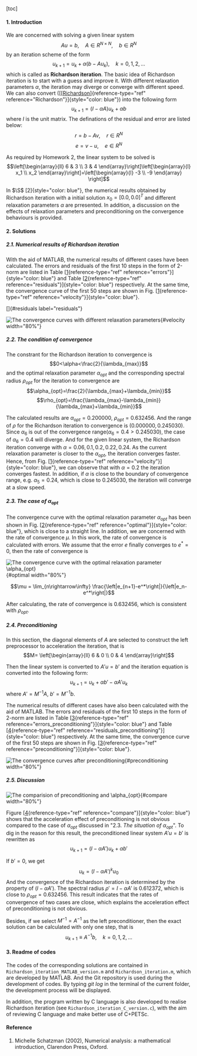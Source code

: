 [toc]

#### **1. Introduction**

We are concerned with solving a given linear system
$$Au=b, \quad A \in {R}^{N \times N}, \quad b \in {R}^N$$ by an
iteration scheme of the form
$${u}_{k+1}= {u}_k+\alpha\left( {b}-A  {u}_k\right), \quad k=0,1,2, \ldots
    \label{Richardson}$$ which is called as **Richardson iteration**.
The basic idea of Richardson iteration is to start with a guess and
improve it. With different relaxation parameters $\alpha$, the iteration
may diverge or converge with different speed. We can also convert
([[\[Richardson\]](#Richardson){reference-type="ref"
reference="Richardson"}]{style="color: blue"}) into the following form
$${u}_{k+1}=(I-\alpha A ) {u}_k+\alpha {b}$$ where $I$ is the unit
matrix. The definations of the residual and error are listed below:
$${r}={b}-A {v}, \quad r \in {R}^N$$ $${e}={v}-{u}, \quad e \in {R}^N$$

As required by Homework 2, the linear system to be solved is
$$\left[\begin{array}{ll}
        6 & 3 \\
        3 & 4
        \end{array}\right]\left[\begin{array}{l}
        x_1 \\
        x_2
        \end{array}\right]=\left[\begin{array}{l}
        -3 \\
        -9
        \end{array}
    \right]$$

In $\S$ [2]{style="color: blue"}, the numerical results obtained by
Richardson iteration with a initial solution $x_0=[0.0,0.0]^T$ and
different relaxation parameters $\alpha$ are prresented. In addition, a
discussion on the effects of relaxation parameters and preconditioning
on the convergence behaviours is provided.

#### **2. Solutions**

##### 2.1. Numerical results of Richardson iteration

With the aid of MATLAB, the numerical results of different cases have
been calculated. The errors and residuals of the first 10 steps in the
form of 2-norm are listed in Table [[1](#errors){reference-type="ref"
reference="errors"}]{style="color: blue"} and Table
[[2](#residuals){reference-type="ref"
reference="residuals"}]{style="color: blue"} respectively. At the same
time, the convergence curve of the first 50 steps are shown in Fig.
[[1](#velocity){reference-type="ref"
reference="velocity"}]{style="color: blue"}.

[]{#residuals label="residuals"}

![The convergence curves with different relaxation
parameters](./images/1_convergence_curve_for_every_alpha.png){#velocity
width="80%"}



##### 2.2. The condition of convergence

The constrant for the Richardson iteration to convergence is
$$0<\alpha<\frac{2}{\lambda_{max}}$$ and the optimal relaxation
parameter $\alpha_{opt}$ and the corresponding spectral radius
$\rho_{opt}$ for the iteration to convergence are
$$\alpha_{opt}=\frac{2}{\lambda_{max}+\lambda_{min}}$$
$$\rho_{opt}=\frac{\lambda_{max}-\lambda_{min}}{\lambda_{max}+\lambda_{min}}$$

The calculated results are $\alpha_{opt}=0.200000$,
$\rho_{opt}=0.632456$. And the range of $\rho$ for the Richardson
iteration to convergence is $(0.000000,0.245030)$. Since $\alpha_6$ is
out of the convergence range($\alpha_6=0.4>0.245030$), the case of
$\alpha_6=0.4$ will diverge. And for the given linear system, the
Richardson iteration converge with $\alpha = 0.06,0.1,0.2,0.22,0.24$. As
the current relaxation parameter is closer to the $\alpha_{opt}$, the
iteration converges faster. Hence, from Fig.
[[1](#velocity){reference-type="ref"
reference="velocity"}]{style="color: blue"}, we can observe that with
$\alpha=0.2$ the iteration converges fastest. In addition, if $\alpha$
is close to the boundary of convergence range, e.g. $\alpha_5=0.24$,
which is close to $0.245030$, the iteration will converge at a slow
speed.

##### 2.3. The case of $\alpha_{opt}$

The convergence curve with the optimal relaxation parameter
$\alpha_{opt}$ has been shown in Fig.
[[2](#optimal){reference-type="ref"
reference="optimal"}]{style="color: blue"}, which is close to a straight
line. In addition, we are concerned with the rate of convergence $\mu$.
In this work, the rate of convergence is calculated with errors. We
assume that the error $e$ finally converges to $e^*=0$, then the rate of
convergence is

![The convergence curve with the optimal relaxation parameter
$\alpha_{opt}$](./images/2_convergence_curve_for_optimal_alpha.png){#optimal
width="80%"}

$$\mu = \lim_{n\rightarrow\infty} \frac{\left|e_{n+1}-e^*\right|}{\left|e_n-e^*\right|}$$

After calculating, the rate of convergence is $0.632456$, which is
consistent with $\rho_{opt}$.

##### 2.4. Preconditioning

In this section, the diagonal elements of $A$ are selected to construct
the left preprocessor to acceleration the iteration, that is $$M=
    \left[\begin{array}{ll}
        6 & 0 \\
        0 & 4
    \end{array}\right]$$

Then the linear system is converted to $A'u=b'$ and the iteration
equation is converted into the following form:
$${u}_{k+1}= {u}_k+\alpha  {b'}-\alpha A'  {u}_k$$ where $A'=M^{-1}A$,
$b'=M^{-1}b$.

The numerical results of different cases have also been calculated with
the aid of MATLAB. The errors and residuals of the first 10 steps in the
form of 2-norm are listed in Table
[[3](#errors_preconditioning){reference-type="ref"
reference="errors_preconditioning"}]{style="color: blue"} and Table
[[4](#residuals_preconditioning){reference-type="ref"
reference="residuals_preconditioning"}]{style="color: blue"}
respectively. At the same time, the convergence curve of the first 50
steps are shown in Fig. [[3](#preconditioning){reference-type="ref"
reference="preconditioning"}]{style="color: blue"}.



![The convergence curves after
preconditioning](./images/3_convergence_curve_for_every_alpha_after_preconditioning.png){#preconditioning
width="80%"}



##### 2.5. Discussion

![The comparision of preconditioning and
$\alpha_{opt}$](./images/4_convergence_curve_for_every_alpha_after_preconditioning.png){#compare
width="80%"}

Figure [[4](#compare){reference-type="ref"
reference="compare"}]{style="color: blue"} shows that the acceleration
effect of preconditioning is not obvious compared to the case of
$\alpha_{opt}$ discussed in "2.3. *The situation of $\alpha_{opt}$*". To
dig in the reason for this result, the preconditioned linear system
$A'u=b'$ is rewritten as $${u}_{k+1}=(I-\alpha A')  {u}_k+\alpha  {b'}$$

If ${b'}= {0}$, we get $${u}_k=(I-\alpha A')^k  {u}_0$$ And the
convergence of the Richardson iteration is determined by the property of
$(I-\alpha A')$. The spectral radius $\rho'=I-\alpha A'$ is $0.612372$,
which is close to $\rho_{opt}=0.632456$. This result indicates that the
rates of convergence of two cases are close, which explains the
acceleration effect of preconditioning is not obvious.

Besides, if we select $M^{-1}=A^{-1}$ as the left preconditioner, then
the exact solution can be calculated with only one step, that is
$${u}_{k+1} \equiv A^{-1}b ,\quad k=0,1,2, \ldots$$

#### 3. Readme of codes

The codes of the corresponding solutions are contained in `Richardson_iteration_MATLAB_version.m`
and `Richardson_iteration.m`, which are developed by MATLAB. And the Git
repository is used during the development of codes. By typing *git log*
in the terminal of the current folder, the development process will be
displayed.

In addition, the program written by C language is also developed to
realise Richardson iteration (see `Richardson_iteration_C_version.c`),
with the aim of reviewing C language and make better use of C+PETSc.



#### Reference

1. Michelle Schatzman (2002), Numerical analysis: a mathematical
   introduction, Clarendon Press, Oxford.
